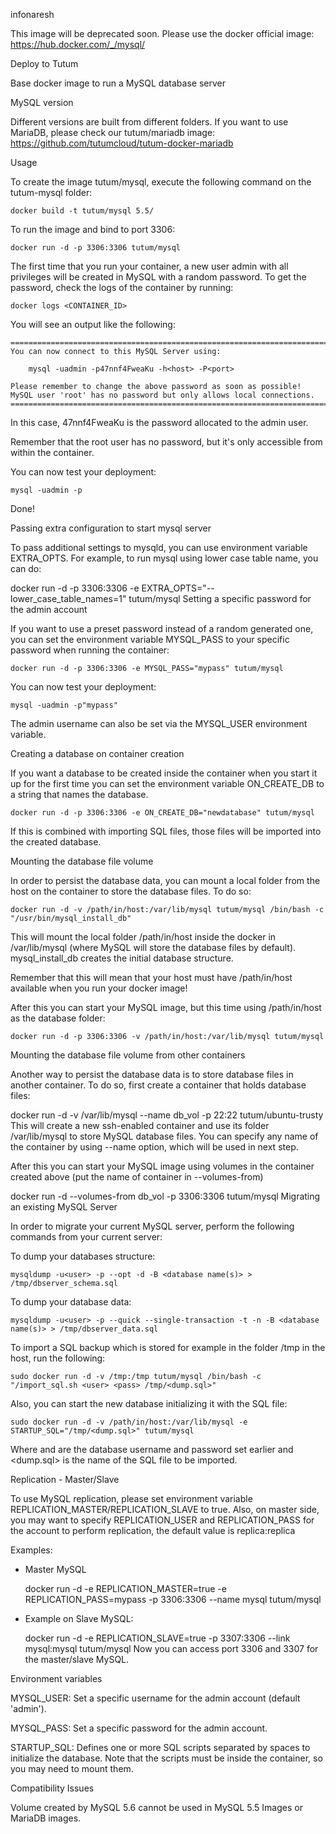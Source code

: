 infonaresh

This image will be deprecated soon. Please use the docker official image: https://hub.docker.com/_/mysql/

Deploy to Tutum

Base docker image to run a MySQL database server

MySQL version

Different versions are built from different folders. If you want to use MariaDB, please check our tutum/mariadb image: https://github.com/tutumcloud/tutum-docker-mariadb

Usage

To create the image tutum/mysql, execute the following command on the tutum-mysql folder:

    docker build -t tutum/mysql 5.5/
To run the image and bind to port 3306:

    docker run -d -p 3306:3306 tutum/mysql
The first time that you run your container, a new user admin with all privileges will be created in MySQL with a random password. To get the password, check the logs of the container by running:

    docker logs <CONTAINER_ID>
You will see an output like the following:

    ========================================================================
    You can now connect to this MySQL Server using:

        mysql -uadmin -p47nnf4FweaKu -h<host> -P<port>

    Please remember to change the above password as soon as possible!
    MySQL user 'root' has no password but only allows local connections.
    ========================================================================
In this case, 47nnf4FweaKu is the password allocated to the admin user.

Remember that the root user has no password, but it's only accessible from within the container.

You can now test your deployment:

    mysql -uadmin -p
Done!

Passing extra configuration to start mysql server

To pass additional settings to mysqld, you can use environment variable EXTRA_OPTS. For example, to run mysql using lower case table name, you can do:

docker run -d -p 3306:3306 -e EXTRA_OPTS="--lower_case_table_names=1" tutum/mysql
Setting a specific password for the admin account

If you want to use a preset password instead of a random generated one, you can set the environment variable MYSQL_PASS to your specific password when running the container:

    docker run -d -p 3306:3306 -e MYSQL_PASS="mypass" tutum/mysql
You can now test your deployment:

    mysql -uadmin -p"mypass"
The admin username can also be set via the MYSQL_USER environment variable.

Creating a database on container creation

If you want a database to be created inside the container when you start it up for the first time you can set the environment variable ON_CREATE_DB to a string that names the database.

    docker run -d -p 3306:3306 -e ON_CREATE_DB="newdatabase" tutum/mysql
If this is combined with importing SQL files, those files will be imported into the created database.

Mounting the database file volume

In order to persist the database data, you can mount a local folder from the host on the container to store the database files. To do so:

    docker run -d -v /path/in/host:/var/lib/mysql tutum/mysql /bin/bash -c "/usr/bin/mysql_install_db"
This will mount the local folder /path/in/host inside the docker in /var/lib/mysql (where MySQL will store the database files by default). mysql_install_db creates the initial database structure.

Remember that this will mean that your host must have /path/in/host available when you run your docker image!

After this you can start your MySQL image, but this time using /path/in/host as the database folder:

    docker run -d -p 3306:3306 -v /path/in/host:/var/lib/mysql tutum/mysql
Mounting the database file volume from other containers

Another way to persist the database data is to store database files in another container. To do so, first create a container that holds database files:

docker run -d -v /var/lib/mysql --name db_vol -p 22:22 tutum/ubuntu-trusty
This will create a new ssh-enabled container and use its folder /var/lib/mysql to store MySQL database files. You can specify any name of the container by using --name option, which will be used in next step.

After this you can start your MySQL image using volumes in the container created above (put the name of container in --volumes-from)

docker run -d --volumes-from db_vol -p 3306:3306 tutum/mysql
Migrating an existing MySQL Server

In order to migrate your current MySQL server, perform the following commands from your current server:

To dump your databases structure:

    mysqldump -u<user> -p --opt -d -B <database name(s)> > /tmp/dbserver_schema.sql
To dump your database data:

    mysqldump -u<user> -p --quick --single-transaction -t -n -B <database name(s)> > /tmp/dbserver_data.sql
To import a SQL backup which is stored for example in the folder /tmp in the host, run the following:

    sudo docker run -d -v /tmp:/tmp tutum/mysql /bin/bash -c "/import_sql.sh <user> <pass> /tmp/<dump.sql>"
Also, you can start the new database initializing it with the SQL file:

    sudo docker run -d -v /path/in/host:/var/lib/mysql -e STARTUP_SQL="/tmp/<dump.sql>" tutum/mysql
Where <user> and <pass> are the database username and password set earlier and <dump.sql> is the name of the SQL file to be imported.

Replication - Master/Slave

To use MySQL replication, please set environment variable REPLICATION_MASTER/REPLICATION_SLAVE to true. Also, on master side, you may want to specify REPLICATION_USER and REPLICATION_PASS for the account to perform replication, the default value is replica:replica

Examples:

- Master MySQL

    docker run -d -e REPLICATION_MASTER=true -e REPLICATION_PASS=mypass -p 3306:3306 --name mysql tutum/mysql
- Example on Slave MySQL:

    docker run -d -e REPLICATION_SLAVE=true -p 3307:3306 --link mysql:mysql tutum/mysql
Now you can access port 3306 and 3307 for the master/slave MySQL.

Environment variables

MYSQL_USER: Set a specific username for the admin account (default 'admin').

MYSQL_PASS: Set a specific password for the admin account.

STARTUP_SQL: Defines one or more SQL scripts separated by spaces to initialize the database. Note that the scripts must be inside the container, so you may need to mount them.

Compatibility Issues

Volume created by MySQL 5.6 cannot be used in MySQL 5.5 Images or MariaDB images.
